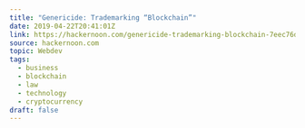 ```yaml
---
title: "Genericide: Trademarking “Blockchain”"
date: 2019-04-22T20:41:01Z
link: https://hackernoon.com/genericide-trademarking-blockchain-7eec76d2d23a?source=rss----3a8144eabfe3---4
source: hackernoon.com
topic: Webdev
tags:
  - business
  - blockchain
  - law
  - technology
  - cryptocurrency
draft: false
---
```

